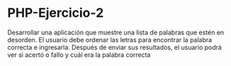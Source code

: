 # PHP-Ejercicio-2
Desarrollar una aplicación que muestre una lista de palabras que estén en desorden. El usuario debe ordenar las letras para encontrar la palabra correcta e ingresarla. Después de enviar sus resultados, el usuario podrá ver si acertó o fallo y cuál era la palabra correcta
